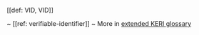 [[def: VID, VID]]

~ [[ref: verifiable-identifier]]
~ More in <a href="https://weboftrust.github.io/WOT-terms/docs/glossary/VID">extended KERI glossary</a>
